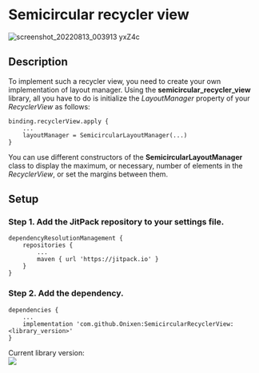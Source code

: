 # Semicircular recycler view

![screenshot_20220813_003913 yxZ4c](https://user-images.githubusercontent.com/47987147/184454290-08099438-2033-4f21-9fba-ae5bfaab54fe.png)
<br>
## Description

To implement such a recycler view, you need to create your own implementation of layout manager. Using the **semicircular_recycler_view** library, all you have to do is initialize the *LayoutManager* property of your *RecyclerView* as follows:
```
binding.recyclerView.apply {
    ...
    layoutManager = SemicircularLayoutManager(...)
}
```
You can use different constructors of the **SemicircularLayoutManager** class to display the maximum, or necessary, number of elements in the *RecyclerView*, or set the margins between them.

## Setup

### Step 1. Add the JitPack repository to your settings file.

```
dependencyResolutionManagement {
    repositories {
        ...
        maven { url 'https://jitpack.io' }
    }
}
```
### Step 2. Add the dependency.
```
dependencies {
    ...
    implementation 'com.github.Onixen:SemicircularRecyclerView:<library_version>'
}
```
Current library version:<br>
[![](https://jitpack.io/v/Onixen/SemicircularRecyclerView.svg)](https://jitpack.io/#Onixen/SemicircularRecyclerView)


 

